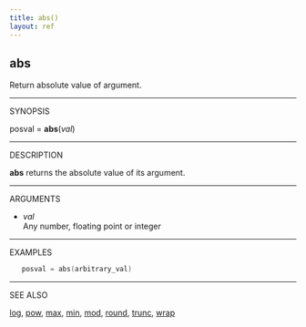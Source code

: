 ```yaml
---
title: abs()
layout: ref
---
```


## abs

Return absolute value of argument.

-----

SYNOPSIS

posval = **abs**(*val*)

-----

DESCRIPTION

**abs** returns the absolute value of its argument.

-----

ARGUMENTS

  - *val*  
    Any number, floating point or integer

-----

EXAMPLES

```cpp 
   posval = abs(arbitrary_val)
```

-----

SEE ALSO

[log](log.html), [pow](pow.html), [max](max.html), [min](min.html),
[mod](mod.html), [round](round.html), [trunc](trunc.html),
[wrap](wrap.html)
